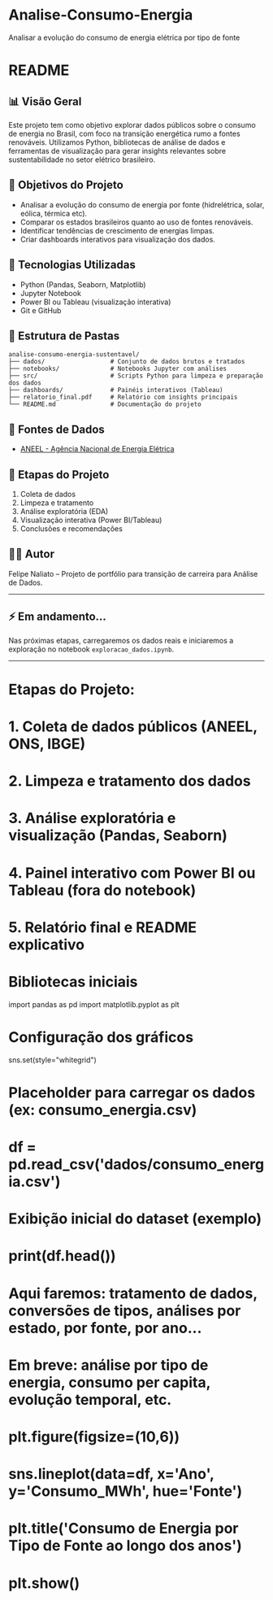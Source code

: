 # Analise-Consumo-Energia
Analisar a evolução do consumo de energia elétrica por tipo de fonte
# README

## 📊 Visão Geral
Este projeto tem como objetivo explorar dados públicos sobre o consumo de energia no Brasil, com foco na transição energética rumo a fontes renováveis. Utilizamos Python, bibliotecas de análise de dados e ferramentas de visualização para gerar insights relevantes sobre sustentabilidade no setor elétrico brasileiro.

## 🎯 Objetivos do Projeto
- Analisar a evolução do consumo de energia por fonte (hidrelétrica, solar, eólica, térmica etc).
- Comparar os estados brasileiros quanto ao uso de fontes renováveis.
- Identificar tendências de crescimento de energias limpas.
- Criar dashboards interativos para visualização dos dados.

## 🧰 Tecnologias Utilizadas
- Python (Pandas, Seaborn, Matplotlib)
- Jupyter Notebook
- Power BI ou Tableau (visualização interativa)
- Git e GitHub

## 📁 Estrutura de Pastas
```
analise-consumo-energia-sustentavel/
├── dados/                  # Conjunto de dados brutos e tratados
├── notebooks/              # Notebooks Jupyter com análises
├── src/                    # Scripts Python para limpeza e preparação dos dados
├── dashboards/             # Painéis interativos (Tableau)
├── relatorio_final.pdf     # Relatório com insights principais
└── README.md               # Documentação do projeto
```

## 🔎 Fontes de Dados
- [ANEEL - Agência Nacional de Energia Elétrica](https://www.aneel.gov.br/)

## 🚀 Etapas do Projeto
1. Coleta de dados
2. Limpeza e tratamento
3. Análise exploratória (EDA)
4. Visualização interativa (Power BI/Tableau)
5. Conclusões e recomendações

## 👨‍💻 Autor
Felipe Naliato – Projeto de portfólio para transição de carreira para Análise de Dados.

---

## ⚡ Em andamento...
Nas próximas etapas, carregaremos os dados reais e iniciaremos a exploração no notebook `exploracao_dados.ipynb`.

---

# Etapas do Projeto:
# 1. Coleta de dados públicos (ANEEL, ONS, IBGE)
# 2. Limpeza e tratamento dos dados
# 3. Análise exploratória e visualização (Pandas, Seaborn)
# 4. Painel interativo com Power BI ou Tableau (fora do notebook)
# 5. Relatório final e README explicativo

# Bibliotecas iniciais
import pandas as pd
import matplotlib.pyplot as plt

# Configuração dos gráficos
sns.set(style="whitegrid")

# Placeholder para carregar os dados (ex: consumo_energia.csv)
# df = pd.read_csv('dados/consumo_energia.csv')

# Exibição inicial do dataset (exemplo)
# print(df.head())

# Aqui faremos: tratamento de dados, conversões de tipos, análises por estado, por fonte, por ano...

# Em breve: análise por tipo de energia, consumo per capita, evolução temporal, etc.

# plt.figure(figsize=(10,6))
# sns.lineplot(data=df, x='Ano', y='Consumo_MWh', hue='Fonte')
# plt.title('Consumo de Energia por Tipo de Fonte ao longo dos anos')
# plt.show()
